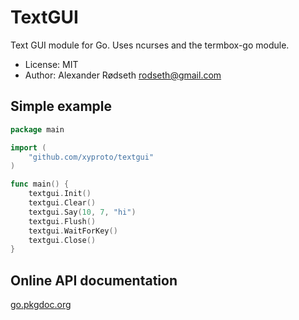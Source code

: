 TextGUI
=======

Text GUI module for Go. Uses ncurses and the termbox-go module.

* License: MIT
* Author: Alexander Rødseth <rodseth@gmail.com>


Simple example
--------------

```go
package main

import (
	"github.com/xyproto/textgui"
)

func main() {
	textgui.Init()
	textgui.Clear()
	textgui.Say(10, 7, "hi")
	textgui.Flush()
	textgui.WaitForKey()
	textgui.Close()
}
```

Online API documentation
------------------------

[go.pkgdoc.org](http://go.pkgdoc.org/github.com/xyproto/textgui)
